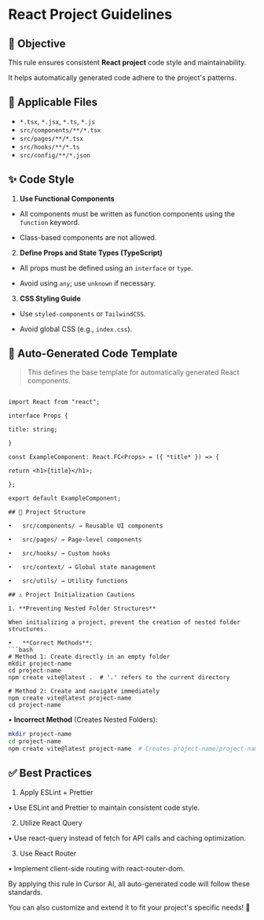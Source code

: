 # React Project Guidelines

## 🎯 Objective

This rule ensures consistent **React project** code style and maintainability.

It helps automatically generated code adhere to the project's patterns.

## 🔧 Applicable Files

- `*.tsx`, `*.jsx`, `*.ts`, `*.js`
- `src/components/**/*.tsx`
- `src/pages/**/*.tsx`
- `src/hooks/**/*.ts`
- `src/config/**/*.json`

## ✨ Code Style

1. **Use Functional Components**

- All components must be written as function components using the `function` keyword.

- Class-based components are not allowed.

2. **Define Props and State Types (TypeScript)**

- All props must be defined using an `interface` or `type`.

- Avoid using `any`; use `unknown` if necessary.

3. **CSS Styling Guide**

- Use `styled-components` or `TailwindCSS`.

- Avoid global CSS (e.g., `index.css`).

## 🚀 Auto-Generated Code Template

> This defines the base template for automatically generated React components.

```tsx

import React from "react";

interface Props {

title: string;

}

const ExampleComponent: React.FC<Props> = ({ *title* }) => {

return <h1>{title}</h1>;

};

export default ExampleComponent;

## 📌 Project Structure

•   src/components/ → Reusable UI components

•   src/pages/ → Page-level components

•   src/hooks/ → Custom hooks

•   src/context/ → Global state management

•   src/utils/ → Utility functions

## ⚠️ Project Initialization Cautions

1. **Preventing Nested Folder Structures**

When initializing a project, prevent the creation of nested folder structures.

•   **Correct Methods**:
```bash
# Method 1: Create directly in an empty folder
mkdir project-name
cd project-name
npm create vite@latest .  # '.' refers to the current directory

# Method 2: Create and navigate immediately
npm create vite@latest project-name
cd project-name
```

•   **Incorrect Method** (Creates Nested Folders):
```bash
mkdir project-name
cd project-name
npm create vite@latest project-name  # Creates project-name/project-name nested structure!
```

## ✅ Best Practices

1.  Apply ESLint + Prettier

•   Use ESLint and Prettier to maintain consistent code style.

2.  Utilize React Query

•   Use react-query instead of fetch for API calls and caching optimization.

3.  Use React Router

•   Implement client-side routing with react-router-dom.

By applying this rule in Cursor AI, all auto-generated code will follow these standards.

You can also customize and extend it to fit your project's specific needs! 🚀